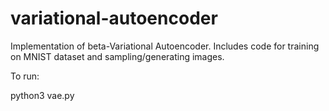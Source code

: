 # variational-autoencoder

Implementation of beta-Variational Autoencoder. Includes code for training on MNIST dataset and sampling/generating images. 

To run:

python3 vae.py
